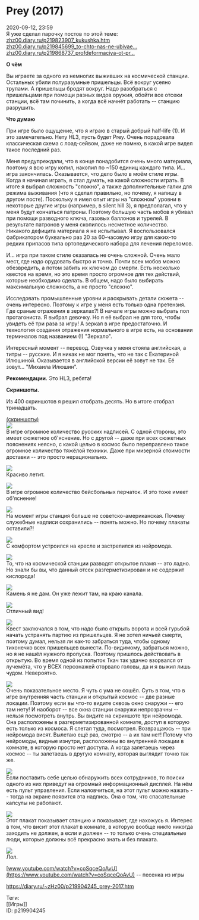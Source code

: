 Prey (2017)
============

   
 2020-09-12, 23:59   
  Я уже сделал парочку постов по этой теме:   
  [zhz00.diary.ru/p219823907\_kukushka.htm](Кукушка)    
  [zhz00.diary.ru/p219845699\_to-chto-nas-ne-ubivae...](То,%20что%20нас%20не%20убивает)    
  [zhz00.diary.ru/p219868737\_profdeformaciya-ot-pr...](Профдеформация%20от%20Prey%20(2017))    
   
   
  **О чём**    
   
 Вы играете за одного из немногих выживших на космической станции. Остальных убили полуразумные пришельцы. Всё вокруг усеяно трупами. А пришельцы бродят вокруг. Надо разобраться с пришельцами при помощи разных видов оружия, обойти все отсеки станции, всё там починить, а когда всё начнёт работать -- станцию разрушить.   
   
  **Что думаю**    
   
 При игре было ощущение, что я играю в старый добрый half-life (1). И это замечательно. Нету HL3, пусть будет Prey. Очень порадовала классическая схема с лоад-сейвом, даже не помню, в какой игре видел такое последний раз.   
   
 Меня предупреждали, что в конце понадобится очень много материала, поэтому я всю игру копил, накопил по ~150 единиц каждого типа. И... игра закончилась. Оказывается, что дело было в моём стиле игры. Когда я начинал играть, я стал думать, на какой сложности играть. В итоге я выбрал сложность "сложно", а также дополнительные галки для режима выживания (что я сделал правильно, но почему, я напишу в другом посте). Поскольку я имел опыт игры на "сложном" уровни в некоторые другие игры (например, в silent hill 3), я предполагал, что у меня будут кончаться патроны. Поэтому большую часть мобов я убивал при помощи разводного ключа, газовых баллонов и турелей. В результате патронов у меня скопилось несметное количество. Никакого дефицита материала я не испытывал. Я воспользовался фабрикатором буквально раз 20 за 60-часовую игру для каких-то редких припасов типа ортопедического набора для лечения переломов.   
   
 И... игра при таком стиле оказалась не очень сложной. Очень мало мест, где надо орудовать быстро и точно. Почти всех мобов можно обезвредить, а потом забить их ключом до смерти. Есть несколько квестов на время, но это время просто огромное для тех действий, которые необходимо сделать. В общем, надо было выбирать максимальную сложность, а не просто "сложно".   
   
 Исследовать промышленные уровни и раскрывать детали сюжета -- очень интересно. Поэтому к игре у меня есть только одна претензия. Где сраные отражения в зеркалах?! В начале игры можно выбрать пол протагониста. Я выбрал девочку. Но я её выбрал не для того, чтобы увидеть её три раза за игру! А зеркал в игре предостаточно. И технология создания отражения нормального в игре есть, на основании терминалов под названием (!) "Зеркало".   
   
 Интересный момент -- перевод. Озвучка у меня стояла английская, а титры -- русские. И я никак не мог понять, что не так с Екатериной Илюшиной. Оказывается в английской версии её зовут не так. Её зовут... "Михаила Илюшин".   
   
  **Рекомендации.**  Это HL3, ребята!   
   
  **Скриншоты.**    
   
 Из 400 скриншотов я решил отобрать десять. Но в итоге отобрал тринадцать.   
   
  [(скриншоты)](https://zHz00.diary.ru/p219904245.htm?index=1#linkmore219904245m1)       
  [![](pics/Vk2Lxynl.jpg)](https://i.imgur.com/Vk2Lxyn.jpg)    
 В игре огромное количество русских надписей. С одной стороны, это имеет сюжетное об'яснение. Но с другой -- даже при всех сюжетных пояснениях неясно, с какой целью в космос было переправлено такое огромное количество тяжёлой техники. Даже при мизерной стоимости доставки -- это просто нерационально.   
   
  [![](pics/lX89Pzil.jpg)](https://i.imgur.com/lX89Pzi.jpg)    
 Красиво летит.   
   
  [![](pics/GAYiAvnl.jpg)](https://i.imgur.com/GAYiAvn.jpg)    
 В игре огромное количество бейсбольных перчаток. И это тоже имеет об'яснение!   
   
  [![](pics/NjWFx1dl.jpg)](https://i.imgur.com/NjWFx1d.jpg)    
 На момент игры станция больше не советско-американская. Почему служебные надписи сохранились -- понять можно. Но почему плакаты оставили?!   
   
  [![](pics/KHWbJAwl.jpg)](https://i.imgur.com/KHWbJAw.jpg)    
 С комфортом устроился на кресле и застрелился из нейромода.   
   
  [![](pics/t4r6J8bl.jpg)](https://i.imgur.com/t4r6J8b.jpg)    
 То, что на космической станции разводят открытое пламя -- это ладно. Но знали бы вы, что данный отсек разгерметизирован и не содержит кислорода!   
   
  [![](pics/1wN0NVVl.jpg)](https://i.imgur.com/1wN0NVV.jpg)    
 Камень я не дам. Он уже лежит там, на краю канала.   
   
  [![](pics/TOgOWHnl.jpg)](https://i.imgur.com/TOgOWHn.jpg)    
 Отличный вид!   
   
  [![](pics/g607jKZl.jpg)](https://i.imgur.com/g607jKZ.jpg)    
 Квест заключался в том, что надо было открыть ворота и всей гурьбой начать устранять партию из пришельцев. Я не хотел ничьей смерти, поэтому думал, нельзя ли как-то забраться туда, чтобы одному тихонечко всех пришельцев вынести. По-видимому, забраться можно, но я не нашёл нужного пропуска. Поэтому пришлось действовать в открытую. Во время одной из попыток Ткач так удачно взорвался от лучемёта, что у ВСЕХ персонажей оторвало головы, да и я выжил лишь чудом. Невероятно.   
   
  [![](pics/Mu41EDZl.jpg)](https://i.imgur.com/Mu41EDZ.jpg)    
 Очень показательное место. Я чуть с ума не сошёл. Суть в том, что в игре внутренняя часть станции и открытый космос -- две разные локации. Поэтому если вы что-то видите сквозь окно снаружи -- его там нету! И наоборот -- все окна станции снаружи непрозрачны -- нельзя посмотреть внутрь. Вы видите на скриншоте три нейромода. Она расположены в разгерметизированной комнате, доступ в которую есть только из космоса. Я слетал туда, посмотрел. Возвращаюсь -- три нейромода висят. Вылетаю ещё раз, смотрю -- а их там нет! Потому что нейромоды, видные изнутри, расположены во внутренней локации в комнате, в которую просто нет доступа. А когда залетаешь через космос -- ты залетаешь в другую комнату, которая выглядит точно так же.   
   
  [![](pics/7Qx4xNgl.jpg)](https://i.imgur.com/7Qx4xNg.jpg)    
 Если поставить себе целью обнаружить всех сотрудников, то поиски одного из них приведут на огромный информационный дисплей. На нём есть пульт управления. Если наловчиться, на этот пульт можно нажать -- тогда на экране появится эта надпись. Она о том, что спасательные капсулы не работают.   
   
  [![](pics/FFZ6DbXl.jpg)](https://i.imgur.com/FFZ6DbX.jpg)    
 Этот плакат показывает станцию и показывает, где нахожусь я. Интерес в том, что висит этот плакат в комнате, в которую вообще никто никогда заходить не должен, а если и должен -- то только очень специальные люди, которые должны всё прекрасно знать и без плаката.   
   
  [![](pics/LmPZQQ7l.jpg)](https://i.imgur.com/LmPZQQ7.jpg)    
 Лол.   
      
   
  [www.youtube.com/watch?v=coSqceQoAvU](https://www.youtube.com/watch?v=coSqceQoAvU)  -- песенка из игры   
    
 <https://diary.ru/~zHz00/p219904245_prey-2017.htm>   
   
 Теги:   
 [[Игры]]   
 ID: p219904245